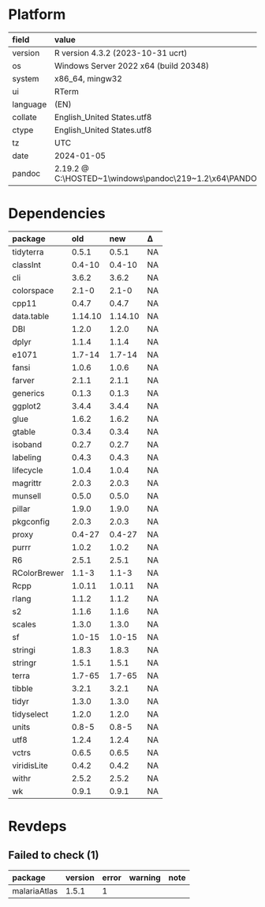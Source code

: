 # Platform

|field    |value                                                                 |
|:--------|:---------------------------------------------------------------------|
|version  |R version 4.3.2 (2023-10-31 ucrt)                                     |
|os       |Windows Server 2022 x64 (build 20348)                                 |
|system   |x86_64, mingw32                                                       |
|ui       |RTerm                                                                 |
|language |(EN)                                                                  |
|collate  |English_United States.utf8                                            |
|ctype    |English_United States.utf8                                            |
|tz       |UTC                                                                   |
|date     |2024-01-05                                                            |
|pandoc   |2.19.2 @ C:\HOSTED~1\windows\pandoc\219~1.2\x64\PANDOC~1.2\pandoc.exe |

# Dependencies

|package      |old     |new     |Δ  |
|:------------|:-------|:-------|:--|
|tidyterra    |0.5.1   |0.5.1   |NA |
|classInt     |0.4-10  |0.4-10  |NA |
|cli          |3.6.2   |3.6.2   |NA |
|colorspace   |2.1-0   |2.1-0   |NA |
|cpp11        |0.4.7   |0.4.7   |NA |
|data.table   |1.14.10 |1.14.10 |NA |
|DBI          |1.2.0   |1.2.0   |NA |
|dplyr        |1.1.4   |1.1.4   |NA |
|e1071        |1.7-14  |1.7-14  |NA |
|fansi        |1.0.6   |1.0.6   |NA |
|farver       |2.1.1   |2.1.1   |NA |
|generics     |0.1.3   |0.1.3   |NA |
|ggplot2      |3.4.4   |3.4.4   |NA |
|glue         |1.6.2   |1.6.2   |NA |
|gtable       |0.3.4   |0.3.4   |NA |
|isoband      |0.2.7   |0.2.7   |NA |
|labeling     |0.4.3   |0.4.3   |NA |
|lifecycle    |1.0.4   |1.0.4   |NA |
|magrittr     |2.0.3   |2.0.3   |NA |
|munsell      |0.5.0   |0.5.0   |NA |
|pillar       |1.9.0   |1.9.0   |NA |
|pkgconfig    |2.0.3   |2.0.3   |NA |
|proxy        |0.4-27  |0.4-27  |NA |
|purrr        |1.0.2   |1.0.2   |NA |
|R6           |2.5.1   |2.5.1   |NA |
|RColorBrewer |1.1-3   |1.1-3   |NA |
|Rcpp         |1.0.11  |1.0.11  |NA |
|rlang        |1.1.2   |1.1.2   |NA |
|s2           |1.1.6   |1.1.6   |NA |
|scales       |1.3.0   |1.3.0   |NA |
|sf           |1.0-15  |1.0-15  |NA |
|stringi      |1.8.3   |1.8.3   |NA |
|stringr      |1.5.1   |1.5.1   |NA |
|terra        |1.7-65  |1.7-65  |NA |
|tibble       |3.2.1   |3.2.1   |NA |
|tidyr        |1.3.0   |1.3.0   |NA |
|tidyselect   |1.2.0   |1.2.0   |NA |
|units        |0.8-5   |0.8-5   |NA |
|utf8         |1.2.4   |1.2.4   |NA |
|vctrs        |0.6.5   |0.6.5   |NA |
|viridisLite  |0.4.2   |0.4.2   |NA |
|withr        |2.5.2   |2.5.2   |NA |
|wk           |0.9.1   |0.9.1   |NA |

# Revdeps

## Failed to check (1)

|package      |version |error |warning |note |
|:------------|:-------|:-----|:-------|:----|
|malariaAtlas |1.5.1   |1     |        |     |

